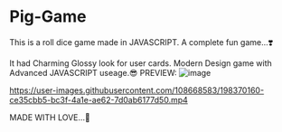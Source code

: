 # Pig-Game
This is a roll dice game made in JAVASCRIPT. A complete fun game...❣️

It had Charming Glossy look for user cards. 
Modern Design game with Advanced JAVASCRIPT useage.😎
PREVIEW:
![image](https://user-images.githubusercontent.com/108668583/198367465-4eb8a7a4-5f3c-4976-8844-b28d2c8dfecf.png)

https://user-images.githubusercontent.com/108668583/198370160-ce35cbb5-bc3f-4a1e-ae62-7d0ab6177d50.mp4



MADE WITH LOVE...🥰
